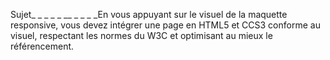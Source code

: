 Sujet_ _ _ _ _ __ _ _ _ _En vous appuyant sur le visuel de la maquette responsive, vous devez intégrer une page en HTML5 et CCS3 conforme au visuel, respectant les normes du W3C et optimisant au mieux le référencement.

